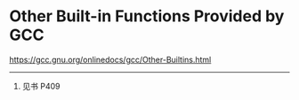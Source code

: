 # Other Built-in Functions Provided by GCC

https://gcc.gnu.org/onlinedocs/gcc/Other-Builtins.html

---
1. 见书 P409
